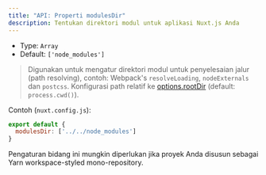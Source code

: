 ```yaml
---
title: "API: Properti modulesDir"
description: Tentukan direktori modul untuk aplikasi Nuxt.js Anda
---
```


- Type: `Array`
- Default: `['node_modules']`

> Digunakan untuk mengatur direktori modul untuk penyelesaian jalur (path resolving), contoh: Webpack's `resolveLoading`, `nodeExternals` dan `postcss`. Konfigurasi path relatif ke [options.rootDir](/api/configuration-rootdir) (default: `process.cwd()`).

Contoh (`nuxt.config.js`):

```js
export default {
  modulesDir: ['../../node_modules']
}
```

Pengaturan bidang ini mungkin diperlukan jika proyek Anda disusun sebagai Yarn workspace-styled mono-repository.


